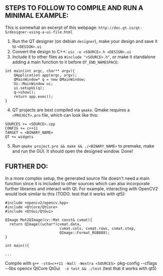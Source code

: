 ## STEPS TO FOLLOW TO COMPILE AND RUN A MINIMAL EXAMPLE:

This is somewhat an excerpt of this webpage: `http://doc.qt.io/qt-5/designer-using-a-ui-file.html`

1. Run the QT designer (on debian `designer`), make your design and save it to `<DESIGN>.ui`
2. Convert the design to C++: `uic -o <SOURCE>.h <DESIGN>.ui`
3. Include it to other files as `#include "<SOURCE>.h"`, or make it standalone adding a main function to it before `QT_END_NAMESPACE`:

```
int main(int argc, char** argv){
    QApplication app(argc, argv);
    QMainWindow* q = new QMainWindow;
    Ui::MainWindow ui;
    ui.setupUi(q);
    q->show();
    return app.exec();
}
```

4. QT projects are best compiled via `qmake`. Qmake requires a `<PROJECT>.pro` file, which can look like this:

```
SOURCES += <SOURCE>.cpp
CONFIG += c++11
TARGET = <BINARY_NAME>
QT += widgets
```

5. Run `qmake project.pro && make && ./<BINARY_NAME>` to premake, make and run the GUI. It should open the designed window. Done!

## FURTHER DO:

In a more complex setup, the generated source file doesn't need a main function since it is included to other sources which can also incorporate further libraries and interact with Qt. For example, interacting with OpenCV2  would look similar to this (TODO: test that it works with qt5):

```
#include <opencv2/opencv.hpp>
#include <QtCore/QtCore>
#include <QtGui/QtGui>

QImage Mat2QImage(cv::Mat const& cvmat){
  return QImage((uchar*)cvmat.data,
                         cvmat.cols, cvmat.rows, cvmat.step,
                         QImage::Format_RGB888);
}

int main(){

...

```

Compile with `g++ -std=c++11 -Wall -Wextra <SOURCES> `pkg-config --cflags --libs opencv QtCore QtGui`  -o test && ./test` (test that it works with qt5)



